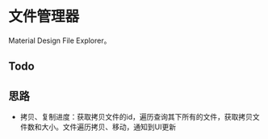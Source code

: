 # 文件管理器
Material Design File Explorer。


## Todo

## 思路

- 拷贝、复制进度：获取拷贝文件的id，遍历查询其下所有的文件，获取拷贝文件数和大小。文件遍历拷贝、移动，通知到UI更新